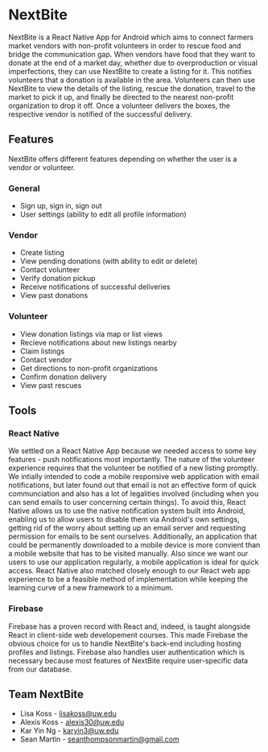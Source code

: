 # NextBite
NextBite is a React Native App for Android which aims to connect farmers market vendors with non-profit volunteers in order to rescue food and bridge the communication gap. When vendors have food that they want to donate at the end of a market day, whether due to overproduction or visual imperfections, they can use NextBite to create a listing for it. This notifies volunteers that a donation is available in the area. Volunteers can then use NextBite to view the details of the listing, rescue the donation, travel to the market to pick it up, and finally be directed to the nearest non-profit organization to drop it off. Once a volunteer delivers the boxes, the respective vendor is notified of the successful delivery. 

## Features
NextBite offers different features depending on whether the user is a vendor or volunteer. 

### General 
* Sign up, sign in, sign out
* User settings (ability to edit all profile information)

### Vendor
* Create listing
* View pending donations (with ability to edit or delete)
* Contact volunteer
* Verify donation pickup
* Receive notifications of successful deliveries
* View past donations

### Volunteer
* View donation listings via map or list views
* Recieve notifications about new listings nearby
* Claim listings
* Contact vendor
* Get directions to non-profit organizations
* Confirm donation delivery
* View past rescues

## Tools

### React Native
We settled on a React Native App because we needed access to some key features - push notifications most importantly. The nature of the volunteer experience requires that the volunteer be notified of a new listing promptly. We intially intended to code a mobile responsive web application with email notifications, but later found out that email is not an effective form of quick communciation and also has a lot of legalities involved (including when you can send emails to user concerning certain things). To avoid this, React Native allows us to use the native notification system built into Android, enabling us to allow users to disable them via Android's own settings, getting rid of the worry about setting up an email server and requesting permission for emails to be sent ourselves. Additionally, an application that could be permanently downloaded to a mobile device is more convient than a mobile website that has to be visited manually. Also since we want our users to use our application regularly, a mobile application is ideal for quick access. React Native also matched closely enough to our React web app experience to be a feasible method of implementation while keeping the learning curve of a new framework to a minimum.

### Firebase
Firebase has a proven record with React and, indeed, is taught alongside React in client-side web developement courses. This made Firebase the obvious choice for us to handle NextBite's back-end including hosting profiles and listings. Firebase also handles user authentication which is necessary because most features of NextBite require user-specific data from our database.

## Team NextBite
* Lisa Koss  -  lisakoss@uw.edu
* Alexis Koss -  alexis30@uw.edu
* Kar Yin Ng -  karyin3@uw.edu 
* Sean Martin - seanthompsonmartin@gmail.com
